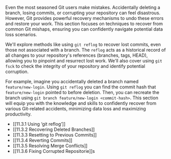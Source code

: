 Even the most seasoned Git users make mistakes. Accidentally deleting a branch, losing commits, or corrupting your repository can feel disastrous. However, Git provides powerful recovery mechanisms to undo these errors and restore your work. This section focuses on techniques to recover from common Git mishaps, ensuring you can confidently navigate potential data loss scenarios.

We'll explore methods like using `git reflog` to recover lost commits, even those not associated with a branch. The `reflog` acts as a historical record of all changes to your repository's references (branches, tags, HEAD), allowing you to pinpoint and resurrect lost work. We'll also cover using `git fsck` to check the integrity of your repository and identify potential corruption.

For example, imagine you accidentally deleted a branch named `feature/new-login`. Using `git reflog` you can find the commit hash that `feature/new-login` pointed to before deletion. Then, you can recreate the branch using `git branch feature/new-login <commit-hash>`. This section will equip you with the knowledge and skills to confidently recover from various Git-related accidents, minimizing data loss and maximizing productivity.

- [[11.3.1 Using ‘git reflog’]]
- [[11.3.2 Recovering Deleted Branches]]
- [[11.3.3 Resetting to Previous Commits]]
- [[11.3.4 Reverting Commits]]
- [[11.3.5 Resolving Merge Conflicts]]
- [[11.3.6 Fixing Corrupted Repositorie]]s